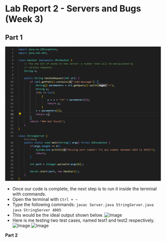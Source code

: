 # Lab Report 2 - Servers and Bugs (Week 3)

## Part 1
![Image](StringServer.png)
* Once our code is complete, the next step is to run it inside the terminal with commands.
* Open the terminal with ```Ctrl + ~```
* Type the following commands:
```javac Server.java StringServer.java```
```java StringServer 4005```
* This would be the ideal output shown below. 
![Image](Shown.png)
* Here is me testing two test cases, named test1 and test2 respectively.
![Image](test1.png)
![Image](test2.png)

**Part 2**
